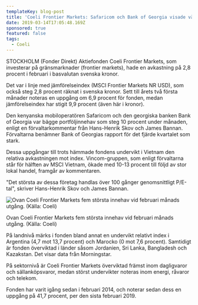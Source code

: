 ```yaml
---
templateKey: blog-post
title: 'Coeli Frontier Markets: Safaricom och Bank of Georgia visade vägen i februari'
date: 2019-03-14T17:05:48.169Z
sponsored: true
featured: false
tags:
  - Coeli
---
```

STOCKHOLM (Fonder Direkt) Aktiefonden Coeli Frontier Markets, som investerar på gränsmarknader (frontier markets), hade en avkastning på 2,8 procent i februari i basvalutan svenska kronor.

Det var i linje med jämförelseindex (MSCI Frontier Markets NR USD), som också steg 2,8 procent räknat i svenska kronor. Sett till årets två första månader noteras en uppgång om 6,9 procent för fonden, medan jämförelseindex har stigit 9,9 procent (även här i kronor).

Den kenyanska mobiloperatören Safaricom och den georgiska banken Bank of Georgia var bägge portföljinnehav som steg 10 procent under månaden, enligt en förvaltarkommentar från Hans-Henrik Skov och James Bannan. Förvaltarna benämner Bank of Georgias rapport för det fjärde kvartalet som stark.

Dessa uppgångar till trots hämmade fondens undervikt i Vietnam den relativa avkastningen mot index. Vincom-gruppen, som enligt förvaltarna står för hälften av MSCI Vietnam, ökade med 10-13 procent till följd av stor lokal handel, framgår av kommentaren.

"Det största av dessa företag handlas över 100 gånger genomsnittligt P/E-tal", skriver Hans-Henrik Skov och James Bannan.

![Ovan Coeli Frontier Markets fem största innehav vid februari månads utgång. (Källa: Coeli)](/img/coeli14mar.png)

<span class="image-caption">Ovan Coeli Frontier Markets fem största innehav vid februari månads utgång. (Källa: Coeli)</span>

På landnivå märks i fonden bland annat en undervikt relativt index i Argentina (4,7 mot 13,7 procent) och Marocko (0 mot 7,6 procent). Samtidigt är fonden överviktad i länder såsom Jordanien, Sri Lanka, Bangladesh och Kazakstan. Det visar data från Morningstar.



På sektornivå är Coeli Frontier Markets överviktad främst inom dagligvaror och sällanköpsvaror, medan störst undervikter noteras inom energi, råvaror och telekom.



Fonden har varit igång sedan i februari 2014, och noterar sedan dess en uppgång på 41,7 procent, per den sista februari 2019.
